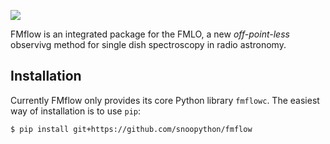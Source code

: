 ![](https://github.com/snoopython/fmflow/wiki/images/fmflow-logo-header.png)

FMflow is an integrated package for the FMLO, a new *off-point-less* observivg method for single dish spectroscopy in radio astronomy.

## Installation

Currently FMflow only provides its core Python library `fmflowc`.
The easiest way of installation is to use `pip`:

`$ pip install git+https://github.com/snoopython/fmflow`
